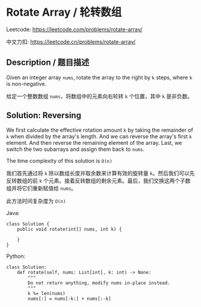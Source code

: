 # Rotate Array / 轮转数组

Leetcode: https://leetcode.com/problems/rotate-array/

中文力扣: https://leetcode.cn/problems/rotate-array/

## Description / 题目描述

Given an integer array `nums`, rotate the array to the right by `k` steps, where `k` is non-negative.

给定一个整数数组 `nums`，将数组中的元素向右轮转 `k` 个位置，其中 `k` 是非负数。

## Solution: Reversing

We first calculate the effective rotation amount `k` by taking the remainder of `k` when divided by the array's length. And we can reverse the array's first `k` element. And then reverse the remaining element of the array. Last, we switch the two subarrays and assign them back to `nums`.

The time complexity of this solution is `O(n)`

我们首先通过将 `k` 除以数组长度并取余数来计算有效的旋转量 `k`。然后我们可以先反转数组的前 `k` 个元素。接着反转数组的剩余元素。最后，我们交换这两个子数组并将它们重新赋值给 `nums`。

此方法时间复杂度为 `O(n)`

Java:

```
class Solution {
    public void rotate(int[] nums, int k) {
    
    }
}
```

Python:

```
class Solution:
    def rotate(self, nums: List[int], k: int) -> None:
        """
        Do not return anything, modify nums in-place instead.
        """
        k %= len(nums)
        nums[:] = nums[-k:] + nums[:-k]
```
